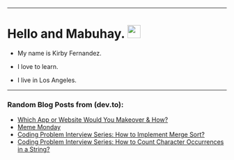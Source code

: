 
<img src="https://komarev.com/ghpvc/?username=kirbygit&style=flat-square&color=blue" alt=""/>

---
<h1>
  Hello and Mabuhay.
  <img src="https://media.giphy.com/media/hvRJCLFzcasrR4ia7z/giphy.gif" width="30px"/>
</h1>

- My name is Kirby Fernandez.

- I love to learn.

- I live in Los Angeles.

---

### Random Blog Posts from (dev.to):
<!-- BLOG-POST-LIST:START -->
- [Which App or Website Would You Makeover &amp; How?](https://dev.to/codenewbieteam/which-app-or-website-would-you-makeover-how-4i8f)
- [Meme Monday](https://dev.to/ben/meme-monday-4ah1)
- [Coding Problem Interview Series: How to Implement Merge Sort?](https://dev.to/codenewbieteam/coding-problem-interview-series-how-to-implement-merge-sort-23o5)
- [Coding Problem Interview Series: How to Count Character Occurrences in a String?](https://dev.to/codenewbieteam/coding-problem-interview-series-how-to-count-character-occurrences-in-a-string-1892)
<!-- BLOG-POST-LIST:END -->
